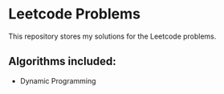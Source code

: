 # Leetcode Problems

This repository stores my solutions for the Leetcode problems.

## Algorithms included:
- Dynamic Programming
